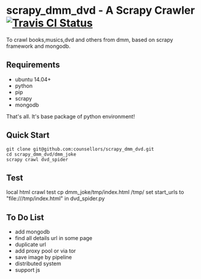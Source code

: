 scrapy_dmm_dvd - A Scrapy Crawler
[ ![Travis CI Status](https://travis-ci.org/counsellors/scrapy_dmm_dvd.svg?branch=master)](https://travis-ci.org/counsellors/scrapy_dmm_dvd)  
=========================
To crawl books,musics,dvd and others from dmm, based on scrapy framework and mongodb.

Requirements
------------

* ubuntu 14.04+
* python
* pip
* scrapy
* mongodb

That's all. It's base package of python environment!


Quick Start
------------
```
git clone git@github.com:counsellors/scrapy_dmm_dvd.git
cd scrapy_dmm_dvd/dmm_joke
scrapy crawl dvd_spider
```

Test
------------
local html crawl test
cp dmm_joke/tmp/index.html /tmp/
set start_urls to "file:///tmp/index.html" in dvd_spider.py


To Do List
----------

- add mongodb
- find all details url in some page
- duplicate url
- add proxy pool or via tor
- save image by pipeline
- distributed system
- support js
